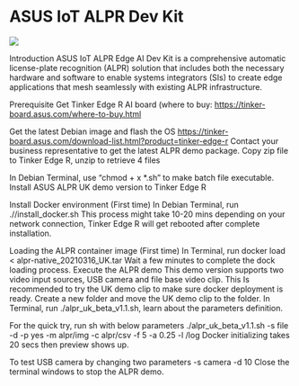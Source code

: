 # ASUS IoT ALPR Dev Kit
![](https://iot.asus.com/_nuxt/img/2527929.png)  

Introduction
ASUS IoT ALPR Edge AI Dev Kit is a comprehensive automatic license-plate recognition (ALPR) solution that includes both the necessary hardware and software to enable systems integrators (SIs) to create edge applications that mesh seamlessly with existing ALPR infrastructure.


Prerequisite
Get Tinker Edge R AI board (where to buy: https://tinker-board.asus.com/where-to-buy.html


Get the latest Debian image and flash the OS
https://tinker-board.asus.com/download-list.html?product=tinker-edge-r
Contact your business representative to get the latest ALPR demo package.
Copy zip file to Tinker Edge R, unzip to retrieve 4 files

In Debian Terminal, use “chmod + x *.sh” to make batch file executable.
Install ASUS ALPR UK demo version to Tinker Edge R

Install Docker environment (First time) 
In Debian Terminal, run ./<path of batch script>/install_docker.sh
This process might take 10-20 mins depending on your network connection, Tinker Edge R will get rebooted after complete installation.

Loading the ALPR container image (First time)
In Terminal, run docker load < alpr-native_20210316_UK.tar
Wait a few minutes to complete the dock loading process.
Execute the ALPR demo
This demo version supports two video input sources, USB camera and file base video clip. This Is recommended to try the UK demo clip to make sure docker deployment is ready.
Create a new folder and move the UK demo clip to the folder. 
In Terminal, run ./<path of batch scrit>alpr_uk_beta_v1.1.sh, learn about the parameters definition. 

For the quick try, run sh with below parameters
./alpr_uk_beta_v1.1.sh -s file -d <full path of folder where demo video inside> -p yes  -m alpr/img -c alpr/csv -f 5 -a 0.25 -l /log
Docker initializing takes 20 secs then preview shows up.

To test USB camera by changing two parameters
-s camera -d 10 
Close the terminal windows to stop the ALPR demo.
